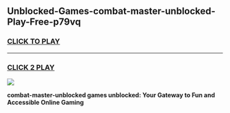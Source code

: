 
## Unblocked-Games-combat-master-unblocked-Play-Free-p79vq
<h3>
<a href="https://premium76.site?title=combat-master-unblocked&ref=10A">CLICK TO PLAY</a></h3>
<hr>

<h3>
<a href="https://premium76.site?title=combat-master-unblocked&ref=10A">CLICK 2 PLAY</a>
  
</h3>

<a href="https://premium76.site?title=combat-master-unblocked&ref=10A"><img src="https://clearcache.store/games.png"></a>


**combat-master-unblocked games unblocked: Your Gateway to Fun and Accessible Online Gaming**
